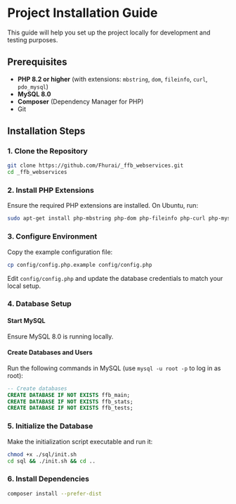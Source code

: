 # Project Installation Guide

This guide will help you set up the project locally for development and testing purposes.

## Prerequisites

- **PHP 8.2 or higher** (with extensions: `mbstring`, `dom`, `fileinfo`, `curl`, `pdo_mysql`)
- **MySQL 8.0**
- **Composer** (Dependency Manager for PHP)
- Git

## Installation Steps

### 1. Clone the Repository
```bash
git clone https://github.com/Fhurai/_ffb_webservices.git
cd _ffb_webservices
```

### 2. Install PHP Extensions
Ensure the required PHP extensions are installed. On Ubuntu, run:
```bash
sudo apt-get install php-mbstring php-dom php-fileinfo php-curl php-mysql
```

### 3. Configure Environment
Copy the example configuration file:
```bash
cp config/config.php.example config/config.php
```
Edit `config/config.php` and update the database credentials to match your local setup.

### 4. Database Setup

#### Start MySQL
Ensure MySQL 8.0 is running locally.

#### Create Databases and Users
Run the following commands in MySQL (use `mysql -u root -p` to log in as root):
```sql
-- Create databases
CREATE DATABASE IF NOT EXISTS ffb_main;
CREATE DATABASE IF NOT EXISTS ffb_stats;
CREATE DATABASE IF NOT EXISTS ffb_tests;
```

### 5. Initialize the Database
Make the initialization script executable and run it:
```bash
chmod +x ./sql/init.sh
cd sql && ./init.sh && cd ..
```

### 6. Install Dependencies
```bash
composer install --prefer-dist
```
